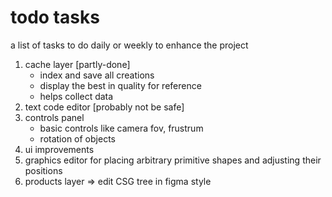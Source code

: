 # todo tasks
a list of tasks to do daily or weekly to enhance the project

1. cache layer [partly-done] 
    - index and save all creations
    - display the best in quality for reference
    - helps collect data
2. text code editor [probably not be safe]
3. controls panel
    - basic controls like camera fov, frustrum
    - rotation of objects
4. ui improvements
5. graphics editor for placing arbitrary primitive shapes and adjusting their positions 
6. products layer => edit CSG tree in figma style
